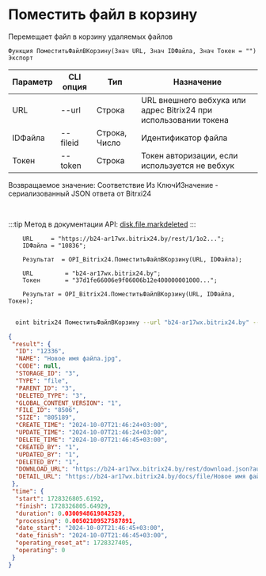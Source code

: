 ﻿---
sidebar_position: 6
---

# Поместить файл в корзину
 Перемещает файл в корзину удаляемых файлов



`Функция ПоместитьФайлВКорзину(Знач URL, Знач IDФайла, Знач Токен = "") Экспорт`

  | Параметр | CLI опция | Тип | Назначение |
  |-|-|-|-|
  | URL | --url | Строка | URL внешнего вебхука или адрес Bitrix24 при использовании токена |
  | IDФайла | --fileid | Строка, Число | Идентификатор файла |
  | Токен | --token | Строка | Токен авторизации, если используется не вебхук |

  
  Возвращаемое значение:   Соответствие Из КлючИЗначение - сериализованный JSON ответа от Bitrxi24

<br/>

:::tip
Метод в документации API: [disk.file.markdeleted](https://dev.1c-bitrix.ru/rest_help/disk/file/disk_file_markdeleted.php)
:::
<br/>


```bsl title="Пример кода"
    URL     = "https://b24-ar17wx.bitrix24.by/rest/1/1o2...";
    IDФайла = "10836";

    Результат  = OPI_Bitrix24.ПоместитьФайлВКорзину(URL, IDФайла);

    URL         = "b24-ar17wx.bitrix24.by";
    Токен       = "37d1fe66006e9f06006b12e400000001000...";

    Результат = OPI_Bitrix24.ПоместитьФайлВКорзину(URL, IDФайла, Токен);
```



```sh title="Пример команды CLI"
    
  oint bitrix24 ПоместитьФайлВКорзину --url "b24-ar17wx.bitrix24.by" --fileid "2484" --token "56898d66006e9f06006b12e400000001000..."

```

```json title="Результат"
{
 "result": {
  "ID": "12336",
  "NAME": "Новое имя файла.jpg",
  "CODE": null,
  "STORAGE_ID": "3",
  "TYPE": "file",
  "PARENT_ID": "3",
  "DELETED_TYPE": "3",
  "GLOBAL_CONTENT_VERSION": "1",
  "FILE_ID": "8506",
  "SIZE": "805189",
  "CREATE_TIME": "2024-10-07T21:46:24+03:00",
  "UPDATE_TIME": "2024-10-07T21:46:24+03:00",
  "DELETE_TIME": "2024-10-07T21:46:45+03:00",
  "CREATED_BY": "1",
  "UPDATED_BY": "1",
  "DELETED_BY": "1",
  "DOWNLOAD_URL": "https://b24-ar17wx.bitrix24.by/rest/download.json?auth=623a0467006e9f06006b12e400000001000007bd6d86696f59ebb8fa58416ef6f1859c&token=disk%7CaWQ9MTIzMzYmXz1UNWdRWXcxZUdhalZ6VEM4eWxlbXZiVWlUMHB3Nk12Tg%3D%3D%7CImRvd25sb2FkfGRpc2t8YVdROU1USXpNelltWHoxVU5XZFJXWGN4WlVkaGFsWjZWRU00ZVd4bGJYWmlWV2xVTUhCM05rMTJUZz09fDYyM2EwNDY3MDA2ZTlmMDYwMDZiMTJlNDAwMDAwMDAxMDAwMDA3YmQ2ZDg2Njk2ZjU5ZWJiOGZhNTg0MTZlZjZmMTg1OWMi.HlrKayyh%2BJutQ5iq1JYY7i%2FIIhvqAsJw0vj6qOP3D9M%3D",
  "DETAIL_URL": "https://b24-ar17wx.bitrix24.by/docs/file/Новое имя файла.jpgi17283268055535i"
 },
 "time": {
  "start": 1728326805.6192,
  "finish": 1728326805.64929,
  "duration": 0.0300948619842529,
  "processing": 0.00502109527587891,
  "date_start": "2024-10-07T21:46:45+03:00",
  "date_finish": "2024-10-07T21:46:45+03:00",
  "operating_reset_at": 1728327405,
  "operating": 0
 }
}
```
